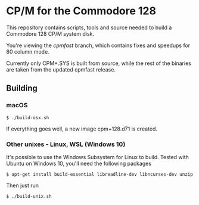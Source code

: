 # CP/M for the Commodore 128

This repository contains scripts, tools and source needed to build a Commodore 128 CP/M system disk.

You're viewing the *cpmfast* branch, which contains fixes and speedups for 80 column mode.

Currently only CPM+.SYS is built from source, while the rest of the binaries are taken from the updated cpmfast release.

## Building

### macOS

    $ ./build-osx.sh

If everything goes well, a new image cpm+128.d71 is created.

### Other unixes - Linux, WSL (Windows 10)

It's possible to use the Windows Subsystem for Linux to build. Tested with Ubuntu on Windows 10, you'll need the following packages

    $ apt-get install build-essential libreadline-dev libncurses-dev unzip

Then just run

    $ ./build-unix.sh
    
